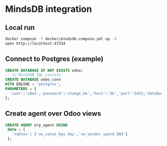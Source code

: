 # MindsDB integration

## Local run
```bash
docker compose -f docker/mindsdb.compose.yml up -d
open http://localhost:47334
```

## Connect to Postgres (example)
```sql
CREATE DATABASE IF NOT EXISTS odoo;
-- in MindsDB SQL console
CREATE DATABASE odoo_conn
WITH ENGINE = 'postgres',
PARAMETERS = {
  'user':'odoo','password':'change_me','host':'db','port':5432,'database':'odoo'
};
```

## Create agent over Odoo views
```sql
CREATE AGENT erp_agent USING
 data = {
   'tables': ['vw_sales_kpi_day','vw_vendor_spend_90d']
 };
```
